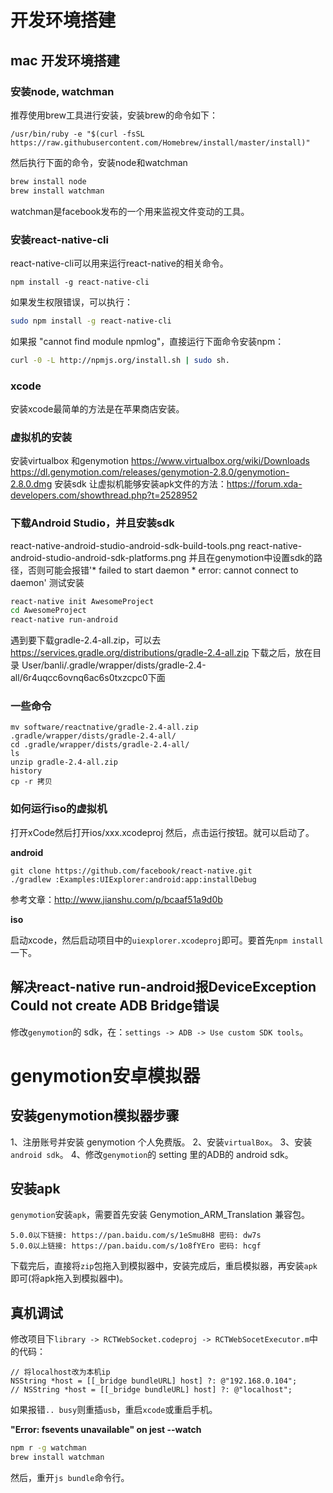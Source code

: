 # 开发环境搭建

## mac 开发环境搭建

### 安装node, watchman

推荐使用brew工具进行安装，安装brew的命令如下：

```
/usr/bin/ruby -e "$(curl -fsSL https://raw.githubusercontent.com/Homebrew/install/master/install)"
```

然后执行下面的命令，安装node和watchman

```bash
brew install node
brew install watchman
```

watchman是facebook发布的一个用来监视文件变动的工具。

### 安装react-native-cli

react-native-cli可以用来运行react-native的相关命令。

```
npm install -g react-native-cli
```

如果发生权限错误，可以执行：

```bash
sudo npm install -g react-native-cli
```

如果报 "cannot find module npmlog"，直接运行下面命令安装npm：

```bash
curl -0 -L http://npmjs.org/install.sh | sudo sh.
```

### xcode

安装xcode最简单的方法是在苹果商店安装。

### 虚拟机的安装

安装virtualbox 和genymotion
https://www.virtualbox.org/wiki/Downloads
https://dl.genymotion.com/releases/genymotion-2.8.0/genymotion-2.8.0.dmg
安装sdk
让虚拟机能够安装apk文件的方法：https://forum.xda-developers.com/showthread.php?t=2528952

### 下载Android Studio，并且安装sdk
react-native-android-studio-android-sdk-build-tools.png
react-native-android-studio-android-sdk-platforms.png
并且在genymotion中设置sdk的路径，否则可能会报错'* failed to start daemon * error: cannot connect to daemon'
测试安装

```bash
react-native init AwesomeProject
cd AwesomeProject
react-native run-android
```

遇到要下载gradle-2.4-all.zip，可以去 https://services.gradle.org/distributions/gradle-2.4-all.zip 下载之后，放在目录 User/banli/.gradle/wrapper/dists/gradle-2.4-all/6r4uqcc6ovnq6ac6s0txzcpc0下面

### 一些命令
```
mv software/reactnative/gradle-2.4-all.zip .gradle/wrapper/dists/gradle-2.4-all/
cd .gradle/wrapper/dists/gradle-2.4-all/
ls
unzip gradle-2.4-all.zip
history
cp -r 拷贝
```

### 如何运行iso的虚拟机
打开xCode然后打开ios/xxx.xcodeproj 然后，点击运行按钮。就可以启动了。

**android**

```
git clone https://github.com/facebook/react-native.git
./gradlew :Examples:UIExplorer:android:app:installDebug
```

参考文章：http://www.jianshu.com/p/bcaaf51a9d0b

**iso**

启动xcode，然后启动项目中的`uiexplorer.xcodeproj`即可。要首先`npm install`一下。

## 解决react-native run-android报DeviceException Could not create ADB Bridge错误

修改`genymotion`的 sdk，在：`settings -> ADB -> Use custom SDK tools`。

# genymotion安卓模拟器

## 安装genymotion模拟器步骤

1、注册账号并安装 genymotion 个人免费版。
2、安装`virtualBox`。
3、安装`android sdk`。
4、修改`genymotion`的 setting 里的ADB的 android sdk。

## 安装apk

`genymotion`安装`apk`，需要首先安装 Genymotion_ARM_Translation 兼容包。

```markup
5.0.0以下链接: https://pan.baidu.com/s/1eSmu8H8 密码: dw7s
5.0.0以上链接: https://pan.baidu.com/s/1o8fYEro 密码: hcgf
```
下载完后，直接将`zip`包拖入到模拟器中，安装完成后，重启模拟器，再安装`apk`即可(将apk拖入到模拟器中)。

## 真机调试

修改项目下`library -> RCTWebSocket.codeproj -> RCTWebSocetExecutor.m`中的代码：

```
// 将localhost改为本机ip
NSString *host = [[_bridge bundleURL] host] ?: @"192.168.0.104";
// NSString *host = [[_bridge bundleURL] host] ?: @"localhost";
```

如果报错`.. busy`则重插`usb`，重启`xcode`或重启手机。


**"Error: fsevents unavailable" on jest --watch**

```bash
npm r -g watchman
brew install watchman
```

然后，重开`js bundle`命令行。
